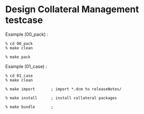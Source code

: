 # Design Collateral Management testcase

Example (00_pack) :

	% cd 00_pack
	% make clean

	% make pack


Example (01_case) :

	% cd 01_case
	% make clean

	% make import		; import *.dcm to releaseNotes/

	% make install		; install collateral packages

	% make bundle		;

